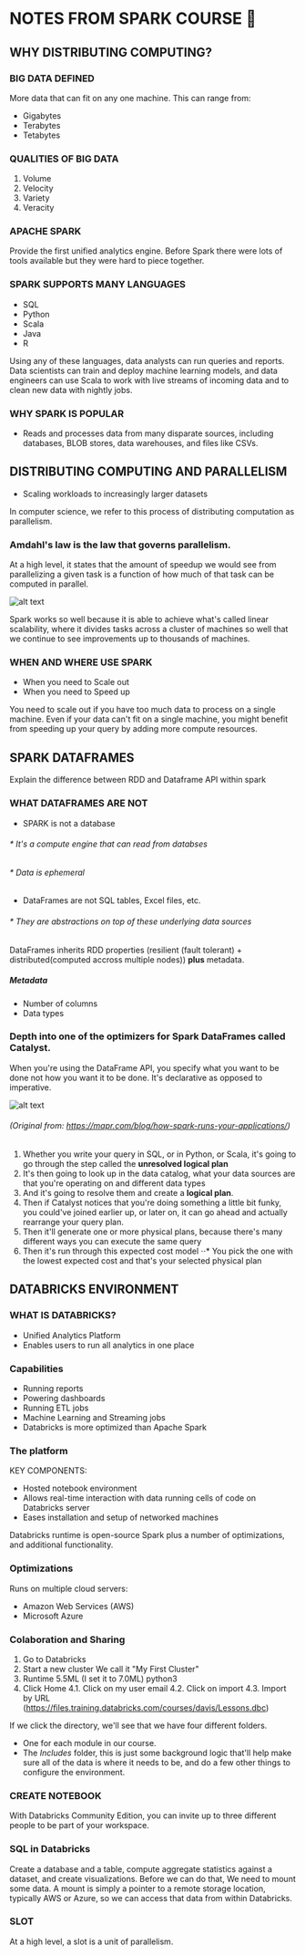 # NOTES FROM SPARK COURSE :book:

## WHY DISTRIBUTING COMPUTING?

### BIG DATA DEFINED

More data that can fit on any one machine. This can range from:
* Gigabytes
* Terabytes
* Tetabytes

### QUALITIES OF BIG DATA

1. Volume
2. Velocity
3. Variety
4. Veracity

### APACHE SPARK
Provide the first unified analytics engine. Before Spark there were lots of tools available but they were hard to piece together.

### SPARK SUPPORTS MANY LANGUAGES
* SQL
* Python
* Scala
* Java
* R

Using any of these languages, data analysts can run queries and reports. Data scientists can train and deploy machine learning models, and data engineers can use Scala to work with live streams of incoming data and to clean new data with nightly jobs.

### WHY SPARK IS POPULAR

* Reads and processes data from many disparate sources, including databases, BLOB stores, data warehouses, and files like CSVs.

## DISTRIBUTING COMPUTING AND PARALLELISM

* Scaling workloads to increasingly larger datasets

In computer science, we refer to this process of distributing computation as parallelism.

### Amdahl's law is the law that governs parallelism.

At a high level, it states that the amount of speedup we would see from parallelizing a given task is a function of how much of that task can be computed in parallel.

![alt text](https://github.com/Immich/DataScienceSpecialization/blob/master/SPARK/imgs/amdahlslaw.png "Amdahl's Law")

Spark works so well because it is able to achieve what's called linear scalability, where it divides tasks across a cluster of machines so well that we continue to see improvements up to thousands of machines.


### WHEN AND WHERE USE SPARK

* When you need to Scale out
* When you need to Speed up

You need to scale out if you have too much data to process on a single machine. Even if your data can't fit on a single machine, you might benefit from speeding up your query by adding more compute resources.


## SPARK DATAFRAMES

Explain the difference between RDD and Dataframe API within spark

### WHAT DATAFRAMES ARE NOT
* SPARK is not a database
###### * It's a compute engine that can read from databses
###### * Data is ephemeral
* DataFrames are not SQL tables, Excel files, etc.
###### * They are abstractions on top of these underlying data sources

DataFrames inherits RDD properties (resilient (fault tolerant) + distributed(computed accross multiple nodes)) **plus** metadata.

##### Metadata
  * Number of columns
  * Data types

### Depth into one of the optimizers for Spark DataFrames called Catalyst.
When you're using the DataFrame API, you specify what you want to be done not how you want it to be done. It's declarative as opposed to imperative. 

![alt text](https://github.com/Immich/DataScienceSpecialization/blob/master/SPARK/imgs/catalyst.png "Spark DataFrame execution")
###### (Original from: https://mapr.com/blog/how-spark-runs-your-applications/)

1. Whether you write your query in SQL, or in Python, or Scala, it's going to go through the step called the **unresolved logical plan**
2. It's then going to look up in the data catalog, what your data sources are that you're operating on and different data types
3. And it's going to resolve them and create a **logical plan**.
4. Then if Catalyst notices that you're doing something a little bit funky, you could've joined earlier up, or later on, it can go ahead and actually rearrange your query plan.
5. Then it'll generate one or more physical plans, because there's many different ways you can execute the same query
6. Then it's run through this expected cost model
⋅⋅* You pick the one with the lowest expected cost and that's your selected physical plan


## DATABRICKS ENVIRONMENT

### WHAT IS DATABRICKS?

* Unified Analytics Platform
* Enables users to run all analytics in one place

### Capabilities

* Running reports
* Powering dashboards
* Running ETL jobs
* Machine Learning and Streaming jobs
* Databricks is more optimized than Apache Spark

### The platform

KEY COMPONENTS:
* Hosted notebook environment
* Allows real-time interaction with data running cells of code on Databricks server
* Eases installation and setup of networked machines

Databricks runtime is open-source Spark plus a number of optimizations, and additional functionality.

### Optimizations
Runs on multiple cloud servers:
* Amazon Web Services (AWS)
* Microsoft Azure

### Colaboration and Sharing

1. Go to Databricks
2. Start a new cluster
We call it "My First Cluster"
3. Runtime 5.5ML (I set it to 7.0ML) python3
4. Click Home
4.1. Click on my user email
4.2. Click on import
4.3. Import by URL (https://files.training.databricks.com/courses/davis/Lessons.dbc)

If we click the directory, we'll see that we have four different folders.
* One for each module in our course.
* The *Includes* folder, this is just some background logic that'll help make sure all of the data is where it needs to be, and do a few other things to configure the environment.

### CREATE NOTEBOOK

With Databricks Community Edition, you can invite up to three different people to be part of your workspace.


### SQL in Databricks

Create a database and a table, compute aggregate statistics against a dataset, and create visualizations.
Before we can do that, We need to mount some data. A mount is simply a pointer to a remote storage location, typically AWS or Azure, so we can access that data from within Databricks. 


### SLOT
At a high level, a slot is a unit of parallelism.
